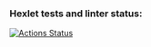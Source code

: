 ### Hexlet tests and linter status:
[![Actions Status](https://github.com/SergeiKiss/qa-engineer-project-84/actions/workflows/hexlet-check.yml/badge.svg)](https://github.com/SergeiKiss/qa-engineer-project-84/actions)